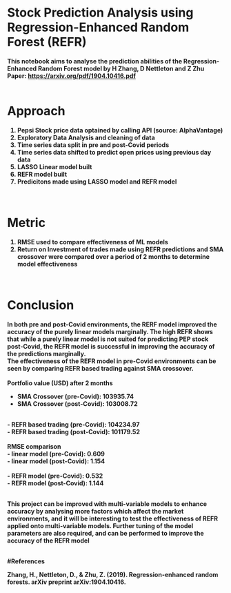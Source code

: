# <strong>Stock Prediction Analysis using Regression-Enhanced Random Forest (REFR)<strong>

This notebook aims to analyse the prediction abilities of the Regression-Enhanced Random Forest model by H Zhang, D Nettleton and Z Zhu <br>
Paper: https://arxiv.org/pdf/1904.10416.pdf<br>
<br>
# <strong>Approach</strong><br>
1. Pepsi Stock price data optained by calling API (source: AlphaVantage)
2. Exploratory Data Analysis and cleaning of data
3. Time series data split in pre and post-Covid periods
4. Time series data shifted to predict open prices using previous day data
4. LASSO Linear model built
5. REFR model built
6. Predicitons made using LASSO model and REFR model
<br>
  
# <strong>Metric</strong> <br>
1. RMSE used to compare effectiveness of ML models
2. Return on Investment of trades made using REFR predictions and SMA crossover were compared over a period of 2 months to determine model effectiveness
<br>
  
# <strong>Conclusion</strong><br>
In both pre and post-Covid environments, the RERF model improved the accuracy of the purely linear models marginally. The high REFR shows that while a purely linear model is not suited for predicting PEP stock post-Covid, the REFR model is successful in improving the accuracy of the predictions marginally. <br>
The effectiveness of the REFR model in pre-Covid environments can be seen by comparing REFR based trading against SMA crossover. <br>
<br>
Portfolio value (USD) after 2 months<br> 
- SMA Crossover (pre-Covid): 103935.74 <br>
- SMA Crossover (post-Covid): 103008.72 <br>
<br>
- REFR based trading (pre-Covid): 104234.97 <br>
- REFR based trading (post-Covid): 101179.52 <br>
<br>
RMSE comparison<br>
- linear model (pre-Covid): 0.609 <br>
- linear model (post-Covid): 1.154 <br>
<br>
- REFR model (pre-Covid): 0.532 <br>
- REFR model (post-Covid): 1.144 <br>
<br>
  
This project can be improved with multi-variable models to enhance accuracy by analysing more factors which affect the market environments, and it will be interesting to test the effectiveness of REFR applied onto multi-variable models. Further tuning of the model parameters are also required, and can be performed to improve the accuracy of the REFR model <br>
<br>
  
#References<br>
  
Zhang, H., Nettleton, D., & Zhu, Z. (2019). Regression-enhanced random forests. arXiv preprint arXiv:1904.10416.
